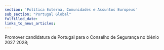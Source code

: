 ```yaml
---
section: 'Política Externa, Comunidades e Assuntos Europeus'
sub_section: "Portugal Global"
fulfilled_date:
links_to_news_articles:
---
```


Promover candidatura de Portugal para o Conselho de Segurança no biénio 2027 2028;